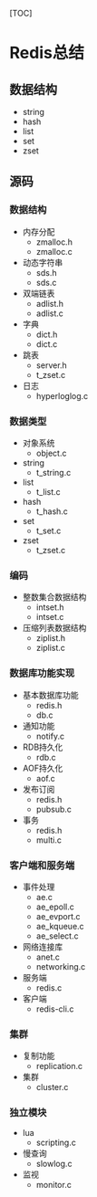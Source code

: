 [TOC]

# Redis总结



## 数据结构

- string
- hash
- list
- set
- zset



## 源码

### 数据结构

- 内存分配
  - zmalloc.h
  - zmalloc.c
- 动态字符串
  - sds.h
  - sds.c
- 双端链表
  - adlist.h
  - adlist.c
- 字典
  - dict.h
  - dict.c
- 跳表
  - server.h
  - t_zset.c
- 日志
  - hyperloglog.c

### 数据类型

- 对象系统
  - object.c
- string
  - t_string.c
- list
  - t_list.c
- hash
  - t_hash.c
- set
  - t_set.c
- zset
  - t_zset.c

### 编码

- 整数集合数据结构
  - intset.h
  - intset.c
- 压缩列表数据结构
  - ziplist.h
  - ziplist.c

### 数据库功能实现

- 基本数据库功能
  - redis.h
  - db.c
- 通知功能
  - notify.c
- RDB持久化
  - rdb.c
- AOF持久化
  - aof.c
- 发布订阅
  - redis.h
  - pubsub.c
- 事务
  - redis.h
  - multi.c

### 客户端和服务端

- 事件处理
  - ae.c
  - ae_epoll.c
  - ae_evport.c
  - ae_kqueue.c
  - ae_select.c
- 网络连接库
  - anet.c
  - networking.c
- 服务端
  - redis.c
- 客户端
  - redis-cli.c

### 集群

- 复制功能
  - replication.c
- 集群
  - cluster.c

### 独立模块

- lua
  - scripting.c
- 慢查询
  - slowlog.c
- 监视
  - monitor.c

